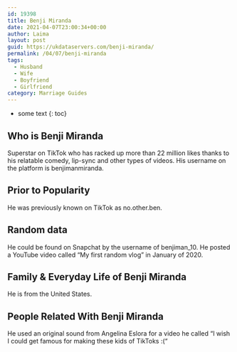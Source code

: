 ```yaml
---
id: 19398
title: Benji Miranda
date: 2021-04-07T23:00:34+00:00
author: Laima
layout: post
guid: https://ukdataservers.com/benji-miranda/
permalink: /04/07/benji-miranda
tags:
  - Husband
  - Wife
  - Boyfriend
  - Girlfriend
category: Marriage Guides
---
```


* some text
{: toc}


## Who is Benji Miranda
                  
                  
                  
Superstar on TikTok who has racked up more than 22 million likes thanks to his relatable comedy, lip-sync and other types of videos. His username on the platform is benjimanmiranda.
                  
              
            
              
            
                
                
                
## Prior to Popularity
                  
                  
                  
He was previously known on TikTok as no.other.ben.
                  
              
            
              
            
                
                
                
## Random data
                  
                  
                  
He could be found on Snapchat by the username of benjiman_10. He posted a YouTube video called &#8220;My first random vlog&#8221; in January of 2020.
                  
              
            
              
            
                
                
                
## Family & Everyday Life of Benji Miranda
                  
                  
                  
He is from the United States.
                  
              
            
              
            
                
                
                
## People Related With Benji Miranda
                  
                  
                  
He used an original sound from Angelina Eslora for a video he called &#8220;I wish I could get famous for making these kids of TikToks :(&#8220;
                  
              
            
              
            
                
              
            
              
              
            
            
              
            
          
          
          